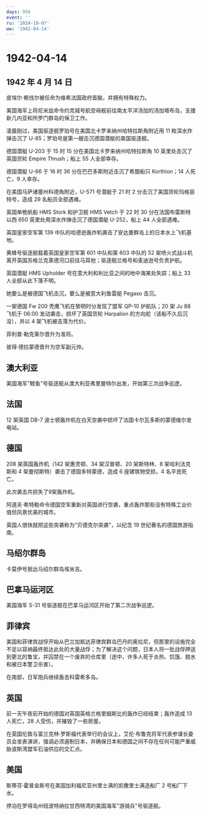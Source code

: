 ```yaml
---
days: 956
event: ''
ru: '2024-10-07'
ww: '1942-04-14'
---
```


# 1942-04-14

## 1942 年 4 月 14 日

皮埃尔·赖伐尔被任命为维希法国政府首脑，并拥有特殊权力。

美国海军上将尼米兹命令约克城号航空母舰前往南太平洋汤加的汤加塔布岛，支援新几内亚和所罗门群岛的保卫工作。

凌晨刚过，美国驱逐舰罗珀号在美国北卡罗来纳州哈特拉斯角附近用 11
枚深水炸弹击沉了 U-85；罗珀号是第一艘击沉德国潜艇的美国驱逐舰。

德国潜艇 U-203 于 15 时 15 分在美国北卡罗来纳州哈特拉斯角 10
英里处击沉了英国货轮 Empire Thrush；船上 55 人全部幸存。

德国潜艇 U-66 于 16 时 36 分在巴巴多斯附近击沉了希腊船只 Korthion；14
人死亡，9 人幸存。

在美国马萨诸塞州科德角附近，U-571 号潜艇于 21 时 2
分击沉了美国货轮玛格丽特号，造成 29 名船员全部遇难。

英国单桅帆船 HMS Stork 和护卫舰 HMS Vetch 于 22 时 30
分在法国布雷斯特以西 650 英里处用深水炸弹击沉了德国潜艇 U-252，船上 44
人全部遇难。

英国皇家空军第 139
中队的哈德逊轰炸机袭击了安达曼群岛上的日本水上飞机基地。

黄蜂号驱逐舰载着英国皇家空军第 601 中队和第 603 中队的 52
架喷火式战斗机离开英国苏格兰克莱德河口前往马耳他；驱逐舰兰格号和麦迪逊号负责护航。

英国潜艇 HMS Upholder 号在意大利和利比亚之间的地中海某处失踪；船上 33
人全部从此下落不明。

她要么是被德国飞机击沉，要么是被意大利鱼雷艇 Pegaso 击沉。

一架德国 Fw 200 秃鹰飞机在黎明时分发现了盟军 QP-10 护航队；20 架 Ju 88
飞机于 06:00 发动袭击，损坏了英国货轮 Harpalion
的方向舵（该船不久后沉没），并以 4 架飞机被击落为代价。

菲利普·勒克莱尔晋升为准将。

彼得·德拉蒙德晋升为空军副元帅。

## 澳大利亚

美国海军"鲣鱼"号驱逐舰从澳大利亚弗里曼特尔出发，开始第三次战争巡逻。

## 法国

12 架英国 DB-7
波士顿轰炸机在白天空袭中损坏了法国卡尔瓦多斯的蒙德维尔发电站。

## 德国

208 架英国轰炸机（142 架惠灵顿、34 架汉普顿、20 架斯特林、8
架哈利法克斯和 4 架曼彻斯特）袭击了德国多特蒙德，造成 6 座建筑物受损，4
名平民死亡。

此次袭击共损失了9架轰炸机。

阿道夫·希特勒命令德国空军重新对英国进行空袭，重点轰炸那些没有特殊工业价值但风景优美的城市。

英国人很快就把这些突袭称为"贝德克尔突袭"，以纪念 19
世纪著名的德国旅游指南。

## 马绍尔群岛

卡莫伊号抵达马绍尔群岛埃米吉。

## 巴拿马运河区

美国海军 S-31 号驱逐舰在巴拿马运河区开始了第二次战争巡逻。

## 菲律宾

美国和菲律宾战俘开始从巴兰加抵达菲律宾群岛巴丹的奥拉尼，但那里的设施完全不足以容纳最终抵达此处的大量战俘；为了解决这个问题，日本人将一批战俘押送到更北的鲁宝，并囚禁在一个废弃的仓库里（途中，许多人死于炎热、饥饿、脱水和被日本警卫杀害）。

在南部，日军炮兵继续轰击科雷希多岛。

## 英国

前一天午夜前开始的德国对英国英格兰格里姆斯比的轰炸已经结束；轰炸造成 13
人死亡，28 人受伤，并摧毁了一些房屋。

在英国伦敦与富兰克林·罗斯福代表举行的会议上，艾伦·布鲁克将军代表参谋长委员会发表演讲，强调必须遏制日本，并确保日本和德国之间不存在任何可能严重威胁波斯湾盟军石油供应的交汇点。

## 美国

斯蒂芬·霍普金斯号在美国加利福尼亚州里士满的凯撒里士满造船厂 2
号船厂下水。

停泊在罗得岛州纽波特纳拉甘西特湾的美国海军"游骑兵"号驱逐舰。